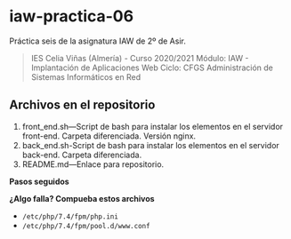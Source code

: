 # iaw-practica-06
Práctica seis de la asignatura IAW de 2º de Asir.

> IES Celia Viñas (Almería) - Curso 2020/2021
Módulo: IAW - Implantación de Aplicaciones Web
Ciclo: CFGS Administración de Sistemas Informáticos en Red

**Archivos en el repositorio**
------------
1. front_end.sh—Script de bash para instalar los elementos en el servidor front-end. Carpeta diferenciada. Versión nginx.
2. back_end.sh-Script de bash para instalar los elementos en el servidor back-end. Carpeta diferenciada.
3. README.md—Enlace para repositorio.

**Pasos seguidos**


**¿Algo falla? Compueba estos archivos**
- `/etc/php/7.4/fpm/php.ini`
- `/etc/php/7.4/fpm/pool.d/www.conf`